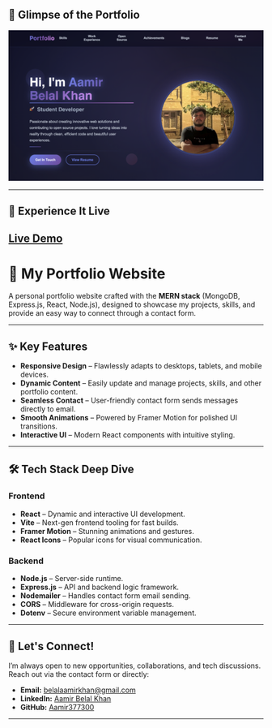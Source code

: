 ## 📸 Glimpse of the Portfolio  

![Portfolio Screenshot](./screenshot.png)

---

## 🔗 Experience It Live  

[Live Demo](https://portfolio-h3gvjzbs3-aamir-khans-projects-03a08131.vercel.app/)
---

# 🚀 My Portfolio Website  

A personal portfolio website crafted with the **MERN stack** (MongoDB, Express.js, React, Node.js), designed to showcase my projects, skills, and provide an easy way to connect through a contact form.  

---

## ✨ Key Features  

- **Responsive Design** – Flawlessly adapts to desktops, tablets, and mobile devices.  
- **Dynamic Content** – Easily update and manage projects, skills, and other portfolio content.  
- **Seamless Contact** – User-friendly contact form sends messages directly to email.  
- **Smooth Animations** – Powered by Framer Motion for polished UI transitions.  
- **Interactive UI** – Modern React components with intuitive styling.  

---

## 🛠️ Tech Stack Deep Dive  

### Frontend  
- **React** – Dynamic and interactive UI development.  
- **Vite** – Next-gen frontend tooling for fast builds.  
- **Framer Motion** – Stunning animations and gestures.  
- **React Icons** – Popular icons for visual communication.   

### Backend  
- **Node.js** – Server-side runtime.  
- **Express.js** – API and backend logic framework.  
- **Nodemailer** – Handles contact form email sending.  
- **CORS** – Middleware for cross-origin requests.  
- **Dotenv** – Secure environment variable management.  
 



---

## 📧 Let's Connect!  

I’m always open to new opportunities, collaborations, and tech discussions. Reach out via the contact form or directly:  

- **Email:** [belalaamirkhan@gmail.com](mailto:belalaamirkhan@gmail.com)  
- **LinkedIn:** [Aamir Belal Khan](https://www.linkedin.com/in/aamir-belal-khan-497b92321/)  
- **GitHub:** [Aamir377300](https://github.com/Aamir377300)  

---
